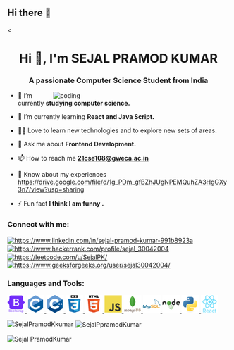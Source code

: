 ## Hi there 👋

<<h1 align="center">Hi 👋, I'm SEJAL PRAMOD KUMAR</h1>
<h3 align="center">A passionate Computer Science Student from India</h3>
<img align="right" alt ="coding" width="400" src="https://startcoding.co.in/wp-content/uploads/2021/12/coding-for-kids.gif">


- 🔭 I’m currently  **studying computer science.**

- 🌱 I’m currently learning **React and Java Script.**

- 👨‍💻 Love to learn new technologies and to explore new sets of areas.

- 💬 Ask me about **Frontend Development.**

- 📫 How to reach me **21cse108@gweca.ac.in**

- 📄 Know about my experiences https://drive.google.com/file/d/1g_PDm_gfBZhJUgNPEMQuhZA3HgGXy3n7/view?usp=sharing

- ⚡ Fun fact **I think I am funny .**

<h3 align="left">Connect with me:</h3>
<p align="left">
<a href="https://www.linkedin.com/in/sejal-pramod-kumar-991b8923a" target="blank"><img align="center" src="https://raw.githubusercontent.com/rahuldkjain/github-profile-readme-generator/master/src/images/icons/Social/linked-in-alt.svg" alt="https://www.linkedin.com/in/sejal-pramod-kumar-991b8923a" height="30" width="40" /></a>
<a href="https://www.hackerrank.com/profile/sejal_30042004" target="blank"><img align="center" src="https://raw.githubusercontent.com/rahuldkjain/github-profile-readme-generator/master/src/images/icons/Social/hackerrank.svg" alt="https://www.hackerrank.com/profile/sejal_30042004" height="30" width="40" /></a>
<a href="https://leetcode.com/u/SejalPK/" target="blank"><img align="center" src="https://raw.githubusercontent.com/rahuldkjain/github-profile-readme-generator/master/src/images/icons/Social/leet-code.svg" alt="https://leetcode.com/u/SejalPK/" height="30" width="40" /></a>
<a href="https://www.geeksforgeeks.org/user/sejal30042004/" target="blank"><img align="center" src="https://raw.githubusercontent.com/rahuldkjain/github-profile-readme-generator/master/src/images/icons/Social/geeks-for-geeks.svg" alt="https://www.geeksforgeeks.org/user/sejal30042004/" height="30" width="40" /></a>
</p>

<h3 align="left">Languages and Tools:</h3>
<p align="left"> <a href="https://getbootstrap.com" target="_blank" rel="noreferrer"> <img src="https://raw.githubusercontent.com/devicons/devicon/master/icons/bootstrap/bootstrap-plain-wordmark.svg" alt="bootstrap" width="40" height="40"/> </a> <a href="https://www.cprogramming.com/" target="_blank" rel="noreferrer"> <img src="https://raw.githubusercontent.com/devicons/devicon/master/icons/c/c-original.svg" alt="c" width="40" height="40"/> </a> <a href="https://www.w3schools.com/cpp/" target="_blank" rel="noreferrer"> <img src="https://raw.githubusercontent.com/devicons/devicon/master/icons/cplusplus/cplusplus-original.svg" alt="cplusplus" width="40" height="40"/> </a> <a href="https://www.w3schools.com/css/" target="_blank" rel="noreferrer"> <img src="https://raw.githubusercontent.com/devicons/devicon/master/icons/css3/css3-original-wordmark.svg" alt="css3" width="40" height="40"/> </a> <a href="https://www.w3.org/html/" target="_blank" rel="noreferrer"> <img src="https://raw.githubusercontent.com/devicons/devicon/master/icons/html5/html5-original-wordmark.svg" alt="html5" width="40" height="40"/> </a> <a href="https://developer.mozilla.org/en-US/docs/Web/JavaScript" target="_blank" rel="noreferrer"> <img src="https://raw.githubusercontent.com/devicons/devicon/master/icons/javascript/javascript-original.svg" alt="javascript" width="40" height="40"/> </a> <a href="https://www.mongodb.com/" target="_blank" rel="noreferrer"> <img src="https://raw.githubusercontent.com/devicons/devicon/master/icons/mongodb/mongodb-original-wordmark.svg" alt="mongodb" width="40" height="40"/> </a> <a href="https://www.mysql.com/" target="_blank" rel="noreferrer"> <img src="https://raw.githubusercontent.com/devicons/devicon/master/icons/mysql/mysql-original-wordmark.svg" alt="mysql" width="40" height="40"/> </a> <a href="https://nodejs.org" target="_blank" rel="noreferrer"> <img src="https://raw.githubusercontent.com/devicons/devicon/master/icons/nodejs/nodejs-original-wordmark.svg" alt="nodejs" width="40" height="40"/> </a> <a href="https://www.python.org" target="_blank" rel="noreferrer"> <img src="https://raw.githubusercontent.com/devicons/devicon/master/icons/python/python-original.svg" alt="python" width="40" height="40"/> </a> <a href="https://reactjs.org/" target="_blank" rel="noreferrer"> <img src="https://raw.githubusercontent.com/devicons/devicon/master/icons/react/react-original-wordmark.svg" alt="react" width="40" height="40"/> </a> </p>

<p><img align="left" src="https://github-readme-stats.vercel.app/api/top-langs?username=SejalPramodKumar&show_icons=true&locale=en&layout=compact" alt="SejalPramodKkumar" /></p>

<p>&nbsp;<img align="center" src="https://github-readme-stats.vercel.app/api?username=SejalPramodKumar&show_icons=true&locale=en" alt="SejalPpramodKumar" /></p>

<p><img align="center" src="https://github-readme-streak-stats.herokuapp.com/?user=SejalPramodKumar&" alt="Sejal PramodKumar" /></p>





<!-- ## Hi there 👋 -->

<!--
**SejalPramodKumar/SejalPramodKumar** is a ✨ _special_ ✨ repository because its `README.md` (this file) appears on your GitHub profile.

Here are some ideas to get you started:

- 🔭 I’m currently working on ...
- 🌱 I’m currently learning ...
- 👯 I’m looking to collaborate on ...
- 🤔 I’m looking for help with ...
- 💬 Ask me about ...
- 📫 How to reach me: ...
- 😄 Pronouns: ...
- ⚡ Fun fact: ...
-->
